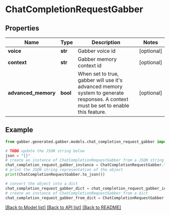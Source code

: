 # ChatCompletionRequestGabber


## Properties

Name | Type | Description | Notes
------------ | ------------- | ------------- | -------------
**voice** | **str** | Gabber voice id | [optional] 
**context** | **str** | Gabber memory context id | [optional] 
**advanced_memory** | **bool** | When set to true, gabber will use it&#39;s advanced memory system to generate responses. A context must be set to enable this feature. | [optional] 

## Example

```python
from gabber.generated.gabber.models.chat_completion_request_gabber import ChatCompletionRequestGabber

# TODO update the JSON string below
json = "{}"
# create an instance of ChatCompletionRequestGabber from a JSON string
chat_completion_request_gabber_instance = ChatCompletionRequestGabber.from_json(json)
# print the JSON string representation of the object
print(ChatCompletionRequestGabber.to_json())

# convert the object into a dict
chat_completion_request_gabber_dict = chat_completion_request_gabber_instance.to_dict()
# create an instance of ChatCompletionRequestGabber from a dict
chat_completion_request_gabber_from_dict = ChatCompletionRequestGabber.from_dict(chat_completion_request_gabber_dict)
```
[[Back to Model list]](../README.md#documentation-for-models) [[Back to API list]](../README.md#documentation-for-api-endpoints) [[Back to README]](../README.md)


